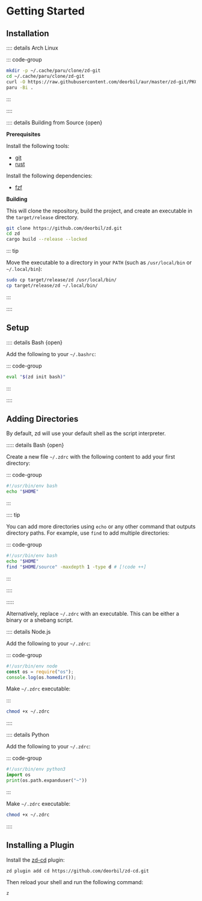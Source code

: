 <!-- markdownlint-disable MD013 MD036 -->

# Getting Started

## Installation

:::: details Arch Linux

::: code-group

```sh [paru]
mkdir -p ~/.cache/paru/clone/zd-git
cd ~/.cache/paru/clone/zd-git
curl -O https://raw.githubusercontent.com/deorbil/aur/master/zd-git/PKGBUILD
paru -Bi .
```

:::

::::

:::: details Building from Source {open}

**Prerequisites**

Install the following tools:

- [git](https://git-scm.com/)
- [rust](https://www.rust-lang.org/)

Install the following dependencies:

- [fzf](https://junegunn.github.io/fzf/)

**Building**

This will clone the repository, build the project, and create an executable in the `target/release` directory.

```sh
git clone https://github.com/deorbil/zd.git
cd zd
cargo build --release --locked
```

::: tip

Move the executable to a directory in your `PATH` (such as `/usr/local/bin` or `~/.local/bin`):

```sh
sudo cp target/release/zd /usr/local/bin/
cp target/release/zd ~/.local/bin/
```

:::

::::

## Setup

:::: details Bash {open}

Add the following to your `~/.bashrc`:

::: code-group

```bash [.bashrc]
eval "$(zd init bash)"
```

:::

::::

## Adding Directories

By default, zd will use your default shell as the script interpreter.

::::: details Bash {open}

Create a new file `~/.zdrc` with the following content to add your first directory:

::: code-group

```bash [.zdrc]
#!/usr/bin/env bash
echo "$HOME"
```

:::

:::: tip

You can add more directories using `echo` or any other command that outputs directory paths. For example, use `find` to add multiple directories:

::: code-group

```bash [.zdrc]
#!/usr/bin/env bash
echo "$HOME"
find "$HOME/source" -maxdepth 1 -type d # [!code ++]
```

:::

::::

:::::

Alternatively, replace `~/.zdrc` with an executable. This can be either a binary or a shebang script.

:::: details Node.js

Add the following to your `~/.zdrc`:

::: code-group

```js [.zdrc]
#!/usr/bin/env node
const os = require("os");
console.log(os.homedir());
```

Make `~/.zdrc` executable:

:::

```sh
chmod +x ~/.zdrc
```

::::

:::: details Python

Add the following to your `~/.zdrc`:

::: code-group

```py [.zdrc]
#!/usr/bin/env python3
import os
print(os.path.expanduser("~"))
```

:::

Make `~/.zdrc` executable:

```sh
chmod +x ~/.zdrc
```

::::

## Installing a Plugin

Install the [zd-cd](https://github.com/deorbil/zd-cd) plugin:

```sh
zd plugin add cd https://github.com/deorbil/zd-cd.git
```

Then reload your shell and run the following command:

```sh
z
```
